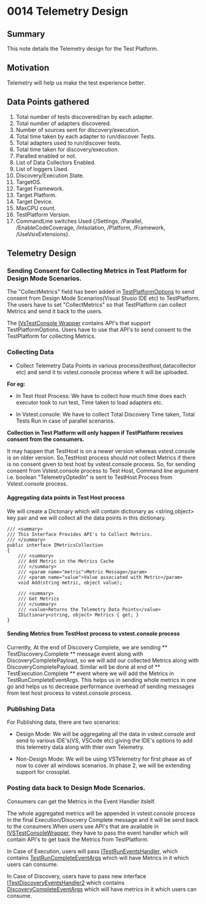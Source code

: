 # 0014 Telemetry Design

## Summary
This note details the Telemetry design for the Test Platform.

## Motivation
Telemetry will help us make the test experience better.

## Data Points gathered
1. Total number of tests discovered/ran by each adapter.
2. Total number of adapters discovered.
3. Number of sources sent for discovery/execution.
4. Total time taken by each adapter to run/discover Tests.
5. Total adapters used to run/discover tests.
6. Total time taken for discovery/execution.
7. Paralled enabled or not.
8. List of Data Collectors Enabled.
9. List of loggers Used.
10. Discovery/Execution State.
11. TargetOS.
12. Target Framework.
13. Target Platform.
14. Target Device.
15. MaxCPU count.
16. TestPlatform Version.
17. CommandLine switches Used {/Settings, /Parallel, /EnableCodeCoverage, /InIsolation, /Platform, /Framework, /UseVsixExtensions}.

## Telemetry Design 
### Sending Consent for Collecting Metrics in Test Platform for Design Mode Scenarios.
The "CollectMetrics" field has been added in [TestPlatformOptions](https://github.com/Microsoft/vstest/blob/master/src/Microsoft.TestPlatform.ObjectModel/Client/TestPlatformOptions.cs) to send consent from Design Mode Scenarios(Visual Stusio IDE etc) to TestPlatform. The users have to set "CollectMetrics" so that TestPlatform can collect Metrics and send it back to the users.

The [IVsTestConsole Wrapper](https://github.com/Microsoft/vstest/blob/master/src/Microsoft.TestPlatform.VsTestConsole.TranslationLayer/Interfaces/IVsTestConsoleWrapper.cs) contains API's that support TestPlatformOptions. Users have to use that API's to send consent to the TestPlatform for collecting Metrics.

### Collecting Data
* Collect Telemetry Data Points in various process(testhost,datacollector etc) and send it to vstest.console process where it will be uploaded. 

**For eg:**
* In Test Host Process:
We have to collect how much time does each executor took to run test, Time taken to load adapters etc.

* In Vstest.console:
We have to collect Total Discovery Time taken, Total Tests Run in case of parallel scenarios.

**Collection in Test Platform will only happen if TestPlatform receives consent from the consumers.**

It may happen that TestHost is on a newer version whereas vstest.console is on older version. So,TestHost process should not collect Metrics if there is no consent given to test host by vstest.console process.
So, for sending consent from Vstest.console process to Test Host, Command line argument i.e. boolean "TelemetryOptedIn" is sent to TestHost Process from Vstest.console process.

#### Aggregating data points in Test Host process
We will create a Dictonary which will contain dictionary as <string,object> key pair and we will collect all the data points in this dictionary.

    /// <summary>
    /// This Interface Provides API's to Collect Metrics.
    /// </summary>
    public interface IMetricsCollection
    {
        /// <summary>
        /// Add Metric in the Metrics Cache
        /// </summary>
        /// <param name="metric">Metric Message</param>
        /// <param name="value">Value associated with Metric</param>
        void Add(string metric, object value);

        /// <summary>
        /// Get Metrics
        /// </summary>
        /// <value>Returns the Telemetry Data Points</value>
        IDictionary<string, object> Metrics { get; }
    }

#### Sending Metrics from TestHost process to vstest.console process
Currently, At the end of Discovery Complete, we are sending ** TestDiscovery.Complete ** message event along with DiscoveryCompletePayload, so we will add our collected Metrics along with DiscoveryCompletePayload. Similar will be done at end of ** TestExecution.Complete ** event where we will add the Metrics in TestRunCompleteEventArgs. This helps us in sending whole metrics in one go and helps us to decrease performance overhead of sending messages from test host process to vstest.console process.


### Publishing Data

For Publishing data, there are two scenarios:
* Design Mode: We will be aggregating all the data in vstest.console and send to various IDE's(VS, VSCode etc) giving the IDE's options to add this telemetry data along with thier own Telemetry.

* Non-Design Mode:
We will be using VSTelemetry for first phase as of now to cover all windows scenarios. In phase 2, we will be extending support for crossplat.

### Posting data back to Design Mode Scenarios.
Consumers can get the Metrics in the Event Handler itslelf.

The whole aggregated metrics will be appended in vstest.console process in the final Execution/Disocvery Complete message and it will be send back to the consumers.When users use API's that are available in [IVSTestConsoleWrapper](https://github.com/Microsoft/vstest/blob/master/src/Microsoft.TestPlatform.VsTestConsole.TranslationLayer/Interfaces/IVsTestConsoleWrapper.cs), they have to pass the event handler which will contain API's to get back the Metrics from TestPlatform.

In Case of Execution, users will pass [ITestRunEventsHandler](https://github.com/Microsoft/vstest/blob/master/src/Microsoft.TestPlatform.ObjectModel/Client/Interfaces/ITestRunEventsHandler.cs), which contains [TestRunCompleteEventArgs](https://github.com/Microsoft/vstest/blob/master/src/Microsoft.TestPlatform.ObjectModel/Client/Events/TestRunCompleteEventArgs.cs) which will have Metrics in it which users can consume.


In Case of Discovery, users have to pass new interface [ITestDiscoveryEventsHandler2](https://github.com/Microsoft/vstest/blob/master/src/Microsoft.TestPlatform.ObjectModel/Client/Interfaces/ITestDiscoveryEventsHandler2.cs) which contains [DiscoveryCompleteEventArgs](https://github.com/Microsoft/vstest/blob/master/src/Microsoft.TestPlatform.ObjectModel/Client/Events/DiscoveryCompleteEventArgs.cs) which will have metrics in it which users can consume.

